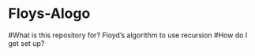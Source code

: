 # Floys-Alogo
#What is this repository for? Floyd’s algorithm to use recursion
#How do I get set up? 
